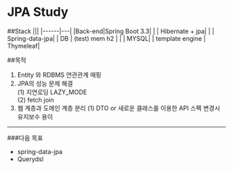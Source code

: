 # JPA Study

##Stack
|||
|------|---|
|Back-end|Spring Boot 3.3|
|  |  Hibernate + jpa|
|  |  Spring-data-jpa|
| DB | (test) mem h2 |
|  |  MYSQL|
| template engine |  Thymeleaf|


##목적
1. Entity 와 RDBMS 연관관계 매핑
2. JPA의 성능 문제 해결  
    (1) 지연로딩 LAZY_MODE  
    (2) fetch join  
3. 웹 계층과 도메인 계층 분리
    (1) DTO or 새로운 클래스를 이용한 API 스펙 변경시 유지보수 용이

-- --
###다음 목표
* spring-data-jpa
* Querydsl